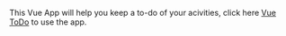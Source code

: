 This Vue App will help you keep a to-do of your acivities, click here [Vue ToDo](https://luxury-nasturtium-fa3e16.netlify.app/) to use the app.
